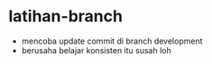 # latihan-branch

* mencoba update commit di branch development
* berusaha belajar konsisten itu susah loh

